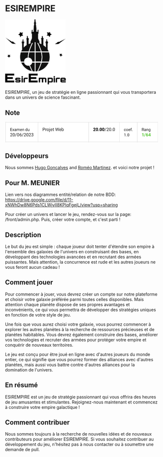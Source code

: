 # ESIREMPIRE

<img src="/logo.png" alt="logo" width="200">

ESIREMPIRE, un jeu de stratégie en ligne passionnant qui vous transportera dans un univers de science fascinant.

## Note
<img src="/rank.png" alt="rank" width="700">

## Développeurs 
Nous sommes [Hugo Goncalves](https://github.com/hugo-gclvs) and [Roméo Martinez](https://github.com/romeo-mz). et voici notre projet !

## Pour M. MEUNIER
Lien vers nos diagrammes entité/relation de notre BDD: https://drive.google.com/file/d/11-xNWhDw8N6Pds1CLWjyII8KPIqFgejL/view?usp=sharing


Pour créer un univers et lancer le jeu, rendez-vous sur la page: /front/admin.php.
Puis, créer votre compte, et c'est parti !

## Description
Le but du jeu est simple : chaque joueur doit tenter d'étendre son empire à l'ensemble des galaxies de l'univers en construisant des bases, en développant des technologies avancées et en recrutant des armées puissantes. Mais attention, la concurrence est rude et les autres joueurs ne vous feront aucun cadeau !

## Comment jouer
Pour commencer à jouer, vous devrez créer un compte sur notre plateforme et choisir votre galaxie préférée parmi toutes celles disponibles. Mais attention chaque planète dispose de ses propres avantages et inconvénients, ce qui vous permettra de développer des stratégies uniques en fonction de votre style de jeu.

Une fois que vous aurez choisi votre galaxie, vous pourrez commencer à explorer les autres planètes à la recherche de ressources précieuses et de planètes habitables. Vous devrez également construire des bases, améliorer vos technologies et recruter des armées pour protéger votre empire et conquérir de nouveaux territoires.

Le jeu est conçu pour être joué en ligne avec d'autres joueurs du monde entier, ce qui signifie que vous pourrez former des alliances avec d'autres planètes, mais aussi vous battre contre d'autres alliances pour la domination de l'univers.

## En résumé
ESIREMPIRE est un jeu de stratégie passionnant qui vous offrira des heures de jeu amusantes et stimulantes. Rejoignez-nous maintenant et commencez à construire votre empire galactique !

## Comment contribuer

Nous sommes toujours à la recherche de nouvelles idées et de nouveaux contributeurs pour améliorer ESIREMPIRE. Si vous souhaitez contribuer au développement du jeu, n'hésitez pas à nous contacter ou à soumettre une demande de pull.
